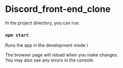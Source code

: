 ﻿# Discord_front-end_clone

In the project directory, you can run:

### `npm start`

Runs the app in the development mode.\

The browser page will reload when you make changes.\
You may also see any errors in the console.
